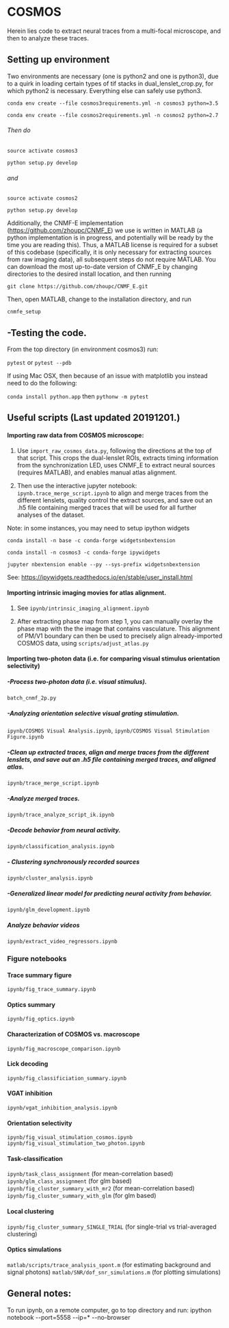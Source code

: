 # COSMOS

Herein lies code to extract neural traces from a multi-focal microscope, and then to analyze these traces.

## Setting up environment 
Two environments are necessary (one is python2 and one is python3), due to a quirk in loading certain types of tif stacks in dual_lenslet_crop.py, for which python2 is necessary. Everything else can safely use python3.

`conda env create --file cosmos3requirements.yml -n cosmos3 python=3.5`

`conda env create --file cosmos2requirements.yml -n cosmos2 python=2.7`

###### Then do
`source activate cosmos3`

`python setup.py develop`

###### and
`source activate cosmos2`

`python setup.py develop`

Additionally, the CNMF-E implementation (https://github.com/zhoupc/CNMF_E) we use is written in MATLAB (a python implementation is in progress, and potentially will be ready by the time you are reading this). Thus, a MATLAB license is required for a subset of this codebase (specifically, it is only necessary for extracting sources from raw imaging data), all subsequent steps do not require MATLAB.
You can download the most up-to-date version of CNMF_E by changing directories to the desired install location, and then running

`git clone https://github.com/zhoupc/CNMF_E.git`

Then, open MATLAB, change to the installation directory, and run

`cnmfe_setup`


## -Testing the code. 
From the top directory (in environment cosmos3) run:

`pytest`
or
`pytest --pdb`

If using Mac OSX, then because of an issue with matplotlib you instead need to do the following:

`conda install python.app`
then
`pythonw -m pytest`

## Useful scripts (Last updated 20191201.)

#### Importing raw data from COSMOS microscope:

1) Use `import_raw_cosmos_data.py`, following the directions at the top of that script. This crops the dual-lenslet ROIs, extracts timing information from the synchronization LED, uses CNMF_E to extract neural sources (requires MATLAB), and enables manual atlas alignment.

2) Then use the interactive jupyter notebook: `ipynb.trace_merge_script.ipynb` to align and merge traces from the different lenslets, quality control the extract sources, and save out an .h5 file containing merged traces that will be used for all further analyses of the dataset.

Note: in some instances, you may need to setup ipython widgets

`conda install -n base -c conda-forge widgetsnbextension`

`conda install -n cosmos3 -c conda-forge ipywidgets`

`jupyter nbextension enable --py --sys-prefix widgetsnbextension`

See: https://ipywidgets.readthedocs.io/en/stable/user_install.html


#### Importing intrinsic imaging movies for atlas alignment.

1) See `ipynb/intrinsic_imaging_alignment.ipynb`

2) After extracting phase map from step 1, you can manually overlay the phase map with the the image that contains vasculature. This alignment of PM/V1 boundary can then be used to precisely align already-imported COSMOS data, using `scripts/adjust_atlas.py`



#### Importing two-photon data (i.e. for comparing visual stimulus orientation selectivity)

##### -Process two-photon data (i.e. visual stimulus).
`batch_cnmf_2p.py`

##### -Analyzing orientation selective visual grating stimulation.
`ipynb/COSMOS Visual Analysis.ipynb`, 
`ipynb/COSMOS Visual Stimulation Figure.ipynb`

##### -Clean up extracted traces, align and merge traces from the different lenslets, and save out an .h5 file containing merged traces, and aligned atlas.
`ipynb/trace_merge_script.ipynb`

##### -Analyze merged traces.
`ipynb/trace_analyze_script_ik.ipynb`

##### -Decode behavior from neural activity.
`ipynb/classification_analysis.ipynb`

##### - Clustering synchronously recorded sources
`ipynb/cluster_analysis.ipynb`

##### -Generalized linear model for predicting neural activity from behavior.
`ipynb/glm_development.ipynb`

##### Analyze behavior videos
`ipynb/extract_video_regressors.ipynb`

### Figure notebooks
#### Trace summary figure
`ipynb/fig_trace_summary.ipynb`

#### Optics summary
`ipynb/fig_optics.ipynb`

#### Characterization of COSMOS vs. macroscope
`ipynb/fig_macroscope_comparison.ipynb`

#### Lick decoding
`ipynb/fig_classificiation_summary.ipynb`

#### VGAT inhibition
`ipynb/vgat_inhibition_analysis.ipynb`

#### Orientation selectivity
`ipynb/fig_visual_stimulation_cosmos.ipynb`
`ipynb/fig_visual_stimulation_two_photon.ipynb`

#### Task-classification
`ipynb/task_class_assignment` (for mean-correlation based)
`ipynb/glm_class_assignment` (for glm based)
`ipynb/fig_cluster_summary_with_mr2` (for mean-correlation based)
`ipynb/fig_cluster_summary_with_glm` (for glm based)

#### Local clustering
`ipynb/fig_cluster_summary_SINGLE_TRIAL` (for single-trial vs trial-averaged clustering)

#### Optics simulations
`matlab/scripts/trace_analysis_spont.m` (for estimating background and signal photons)
`matlab/SNR/dof_snr_simulations.m` (for plotting simulations)




## General notes:
To run ipynb, on a remote computer, go to top directory and run:
ipython notebook --port=5558 --ip=* --no-browser

